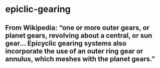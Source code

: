 # epiclic-gearing

## From Wikipedia: “one or more outer gears, or planet gears, revolving about a central, or sun gear… Epicyclic gearing systems also incorporate the use of an outer ring gear or annulus, which meshes with the planet gears.”
